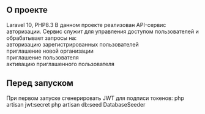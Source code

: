 ## О проекте

Laravel 10, PHP8.3
В данном проекте реализован API-сервис авторизации.
Сервис служит для управления доступом пользователей и обрабатывает запросы на:
<br>авторизацию зарегистрированных пользователей
<br>приглашение новой организации
<br>приглашение пользователя
<br>активацию приглашенного пользователя 


## Перед запуском

При первом запуске сгенерировать JWT для подписи токенов:
php artisan jwt:secret
php artisan db:seed DatabaseSeeder

